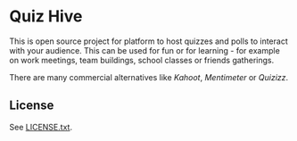 # Quiz Hive

This is open source project for platform to host quizzes and polls to interact with your audience. This can be used for fun or for learning - for example on work meetings, team buildings, school classes or friends gatherings.

There are many commercial alternatives like _Kahoot_, _Mentimeter_ or _Quizizz_.

## License

See [LICENSE.txt](./LICENSE.txt).